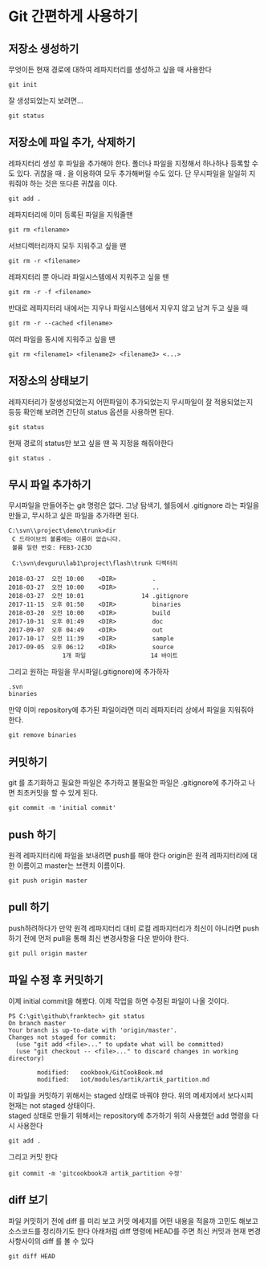 # Git 간편하게 사용하기

## 저장소 생성하기

무엇이든 현재 경로에 대하여 레파지터리를 생성하고 싶을 때 사용한다

```console
git init
```

잘 생성되었는지 보려면...

```console
git status
```

## 저장소에 파일 추가, 삭제하기

레파지터리 생성 후 파일을 추가해야 한다. 폴더나 파일을 지정해서 하나하나 등록할 수도 있다. 귀찮을 때 . 을 이용하여 모두 추가해버릴 수도 있다. 단 무시파일을 일일히 지워줘야 하는 것은 또다른 귀찮음 이다.

```console
git add .
```

레파지터리에 이미 등록된 파일을 지워줄땐

```console
git rm <filename>
```

서브디렉터리까지 모두 지워주고 싶을 땐

```console
git rm -r <filename>
```

레파지터리 뿐 아니라 파일시스템에서 지워주고 싶을 땐

```console
git rm -r -f <filename>
```

반대로 레파지터리 내에서는 지우나 파일시스템에서 지우지 않고 남겨 두고 싶을 때

```console
git rm -r --cached <filename>
```

여러 파일을 동시에 지워주고 싶을 땐

```console
git rm <filename1> <filename2> <filename3> <...>
```

## 저장소의 상태보기

레파지터리가 잘생성되었는지 어떤파일이 추가되었는지 무시파일이 잘 적용되었는지 등등 확인해 보려면 간단히 status 옵션을 사용하면 된다.

```console
git status
```

현재 경로의 status만 보고 싶을 땐 꼭 지정을 해줘야한다

```console
git status .
```

## 무시 파일 추가하기

무시파일을 만들어주는 git 명령은 없다. 그냥 탐색기, 쉘등에서 .gitignore 라는 파일을 만들고, 무시하고 싶은 파일을 추가하면 된다.

```console
C:\svn\\project\demo\trunk>dir
 C 드라이브의 볼륨에는 이름이 없습니다.
 볼륨 일련 번호: FEB3-2C3D

 C:\svn\devguru\lab1\project\flash\trunk 디렉터리

2018-03-27  오전 10:00    <DIR>          .
2018-03-27  오전 10:00    <DIR>          ..
2018-03-27  오전 10:01                14 .gitignore
2017-11-15  오후 01:50    <DIR>          binaries
2018-03-20  오전 10:00    <DIR>          build
2017-10-31  오후 01:49    <DIR>          doc
2017-09-07  오후 04:49    <DIR>          out
2017-10-17  오전 11:39    <DIR>          sample
2017-09-05  오후 06:12    <DIR>          source
               1개 파일                  14 바이트
```

그리고 원하는 파일을 무시파일(.gitignore)에 추가하자

```console
.svn
binaries
```

만약 이미 repository에 추가된 파일이라면 미리 레파지터리 상에서 파일을 지워줘야 한다.

```console
git remove binaries
```

## 커밋하기

git 를 초기화하고 필요한 파일은 추가하고 불필요한 파일은 .gitignore에 추가하고 나면 최초커밋을 할 수 있게 된다.

```console
git commit -m 'initial commit'
```

## push 하기

원격 레파지터리에 파일을 보내려면 push를 해야 한다
origin은 원격 레파지터리에 대한 이름이고 master는 브랜치 이름이다.

```console
git push origin master
```

## pull 하기

push하려하다가 만약 원격 레파지터리 대비 로컬 레파지터리가 최신이 아니라면 push하기 전에 먼저 pull을 통해 최신 변경사항을 다운 받아야 한다.

```console
git pull origin master
```

## 파일 수정 후 커밋하기

이제 initial commit을 해봤다. 이제 작업을 하면 수정된 파일이 나올 것이다.

```console
PS C:\git\github\franktech> git status
On branch master
Your branch is up-to-date with 'origin/master'.
Changes not staged for commit:
  (use "git add <file>..." to update what will be committed)
  (use "git checkout -- <file>..." to discard changes in working directory)

        modified:   cookbook/GitCookBook.md
        modified:   iot/modules/artik/artik_partition.md
```

이 파일을 커밋하기 위해서는 staged 상태로 바꿔야 한다. 위의 메세지에서 보다시피 현재는 not staged 상태이다.\
staged 상태로 만들기 위해서는 repository에 추가하기 위히 사용했던 add 명령을 다시 사용한다

```console
git add .
```

그리고 커밋 한다

```console
git commit -m 'gitcookbook과 artik_partition 수정'
```

## diff 보기

파일 커밋하기 전에 diff 를 미리 보고 커밋 메세지를 어떤 내용을 적을까 고민도 해보고 소스코드를 정리하기도 한다
아래처럼 diff 명령에 HEAD를 주면 최신 커밋과 현재 변경사항사이의 diff 를 볼 수 있다

```console
git diff HEAD
```
